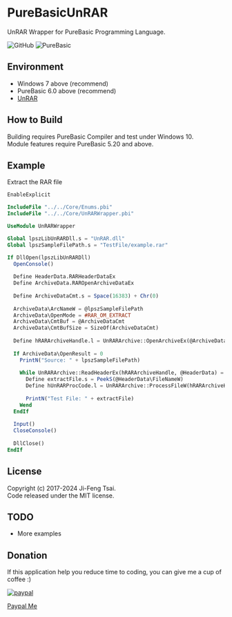 # PureBasicUnRAR

UnRAR Wrapper for PureBasic Programming Language.

![GitHub](https://img.shields.io/github/license/jiowcl/PureBasicUnRAR.svg)
![PureBasic](https://img.shields.io/badge/language-PureBasic-blue.svg)

## Environment

- Windows 7 above (recommend)  
- PureBasic 6.0 above (recommend)  
- [UnRAR](https://www.rarlab.com/rar_add.htm)  

## How to Build

Building requires PureBasic Compiler and test under Windows 10.  
Module features require PureBasic 5.20 and above.  

## Example

Extract the RAR file

```purebasic
EnableExplicit

IncludeFile "../../Core/Enums.pbi"
IncludeFile "../../Core/UnRARWrapper.pbi"

UseModule UnRARWrapper

Global lpszLibUnRARDll.s = "UnRAR.dll"
Global lpszSampleFilePath.s = "TestFile/example.rar"

If DllOpen(lpszLibUnRARDll)
  OpenConsole()
  
  Define HeaderData.RARHeaderDataEx
  Define ArchiveData.RAROpenArchiveDataEx
  
  Define ArchiveDataCmt.s = Space(16383) + Chr(0)
  
  ArchiveData\ArcNameW = @lpszSampleFilePath
  ArchiveData\OpenMode = #RAR_OM_EXTRACT
  ArchiveData\CmtBuf = @ArchiveDataCmt
  ArchiveData\CmtBufSize = SizeOf(ArchiveDataCmt)
  
  Define hRARArchiveHandle.l = UnRARArchive::OpenArchiveEx(@ArchiveData)
   
  If ArchiveData\OpenResult = 0
    PrintN("Source: " + lpszSampleFilePath)
    
    While UnRARArchive::ReadHeaderEx(hRARArchiveHandle, @HeaderData) = 0
      Define extractFile.s = PeekS(@HeaderData\FileNameW) 
      Define hUnRARProcCode.l = UnRARArchive::ProcessFileW(hRARArchiveHandle, #RAR_TEST, "", "")
      
      PrintN("Test File: " + extractFile)
    Wend
  EndIf
  
  Input()
  CloseConsole()
  
  DllClose()  
EndIf
```

## License

Copyright (c) 2017-2024 Ji-Feng Tsai.  
Code released under the MIT license.  

## TODO

- More examples  

## Donation

If this application help you reduce time to coding, you can give me a cup of coffee :)

[![paypal](https://www.paypalobjects.com/en_US/TW/i/btn/btn_donateCC_LG.gif)](https://www.paypal.com/cgi-bin/webscr?cmd=_s-xclick&hosted_button_id=3RNMD6Q3B495N&source=url)

[Paypal Me](https://paypal.me/jiowcl?locale.x=zh_TW)
